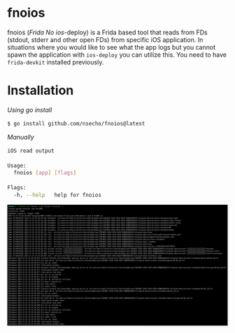# fnoios
fnoios (_Frida_ _No_ _ios_-deploy) is a Frida based tool that reads from FDs (stdout, stderr and other open FDs) from specific iOS application. In situations where you would like to see what 
the app logs but you cannot spawn the application with `ios-deploy` you can utilize this. You need to have `frida-devkit` installed previously.

# Installation

_Using go install_

```bash
$ go install github.com/nsecho/fnoios@latest
```

_Manually_

```bash
iOS read output

Usage:
  fnoios [app] [flags]

Flags:
  -h, --help   help for fnoios
```

![Running on Telegram](./running.png)
